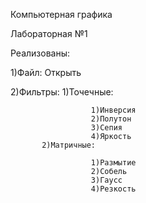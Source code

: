 Компьютерная графика

Лабораторная №1

Реализованы:

1)Файл: Открыть

2)Фильтры: 1)Точечные:

                      1)Инверсия
                      2)Полутон
                      3)Сепия
                      4)Яркость
           2)Матричные:
           
                      1)Размытие
                      2)Собель
                      3)Гаусс
                      4)Резкость
